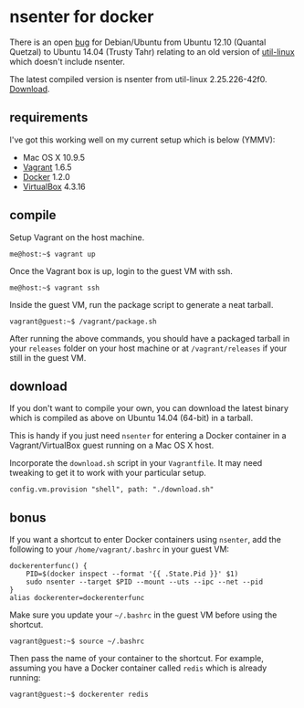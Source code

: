 # nsenter for docker

There is an open [bug](https://bugs.launchpad.net/ubuntu/+source/util-linux/+bug/1012081) for Debian/Ubuntu from Ubuntu 12.10 (Quantal Quetzal) to Ubuntu 14.04 (Trusty Tahr) relating to an old version of [util-linux](https://www.kernel.org/pub/linux/utils/util-linux/) which doesn't include nsenter.

The latest compiled version is nsenter from util-linux 2.25.226-42f0. [Download](https://github.com/Dreyer/nsenter/releases/latest).

## requirements

I've got this working well on my current setup which is below (YMMV):

- Mac OS X 10.9.5
- [Vagrant](http://www.vagrantup.com/) 1.6.5
- [Docker](https://docker.com/) 1.2.0
- [VirtualBox](https://www.virtualbox.org/) 4.3.16

## compile

Setup Vagrant on the host machine.

    me@host:~$ vagrant up

Once the Vagrant box is up, login to the guest VM with ssh.

    me@host:~$ vagrant ssh

Inside the guest VM, run the package script to generate a neat tarball.

    vagrant@guest:~$ /vagrant/package.sh

After running the above commands, you should have a packaged tarball in your `releases` folder on your host machine or at `/vagrant/releases` if your still in the guest VM.

## download

If you don't want to compile your own, you can download the latest binary which is compiled as above on Ubuntu 14.04 (64-bit) in a tarball.

This is handy if you just need `nsenter` for entering a Docker container in a Vagrant/VirtualBox guest running on a Mac OS X host.

Incorporate the `download.sh` script in your `Vagrantfile`. It may need tweaking to get it to work with your particular setup.

    config.vm.provision "shell", path: "./download.sh"

## bonus

If you want a shortcut to enter Docker containers using `nsenter`, add the following to your `/home/vagrant/.bashrc` in your guest VM:

    dockerenterfunc() {
        PID=$(docker inspect --format '{{ .State.Pid }}' $1)
        sudo nsenter --target $PID --mount --uts --ipc --net --pid
    }
    alias dockerenter=dockerenterfunc
    
Make sure you update your `~/.bashrc` in the guest VM before using the shortcut.

    vagrant@guest:~$ source ~/.bashrc

Then pass the name of your container to the shortcut. For example, assuming you have a Docker container called `redis` which is already running:

    vagrant@guest:~$ dockerenter redis

